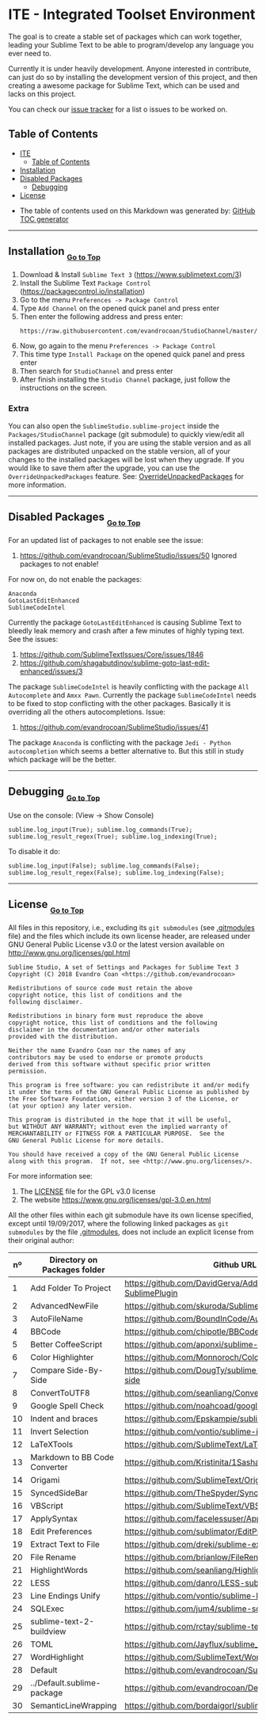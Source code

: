 # ITE - Integrated Toolset Environment

The goal is to create a stable set of packages which can work together,
leading your Sublime Text to be able to program/develop any language you ever need to.

Currently it is under heavily development.
Anyone interested in contribute,
can just do so by installing the development version of this project,
and then creating a awesome package for Sublime Text,
which can be used and lacks on this project.

You can check our [issue tracker](https://github.com/evandrocoan/ITE/issues) for a list o issues to
be worked on.


## Table of Contents

- [ITE](#ite---integrated-toolset-environment)
  * [Table of Contents](#table-of-contents)
- [Installation](#installation-go-to-top)
- [Disabled Packages](#disabled-packages-go-to-top)
  * [Debugging](#debugging-go-to-top)
- [License](#license-go-to-top)

* The table of contents used on this Markdown was generated by:
  [GitHub TOC generator](https://github.com/evandroforks/markdown-toc)



___
## Installation <sub><sub>[Go to Top](#ite---integrated-toolset-environment)</sub></sub>

1. Download & Install `Sublime Text 3` (https://www.sublimetext.com/3)
1. Install the Sublime Text `Package Control` (https://packagecontrol.io/installation)
1. Go to the menu `Preferences -> Package Control`
1. Type `Add Channel` on the opened quick panel and press enter
1. Then enter the following address and press enter:
   ```
   https://raw.githubusercontent.com/evandrocoan/StudioChannel/master/channel.json
   ```
1. Now, go again to the menu `Preferences -> Package Control`
1. This time type `Install Package` on the opened quick panel and press enter
1. Then search for `StudioChannel` and press enter
1. After finish installing the `Studio Channel` package, just follow the instructions on the screen.

### Extra

You can also open the `SublimeStudio.sublime-project` inside the `Packages/StudioChannel`
package (git submodule) to quickly view/edit all installed packages.
Just note,
if you are using the stable version and as all packages are distributed unpacked on the stable version,
all of your changes to the installed packages will be lost when they upgrade.
If you would like to save them after the upgrade,
you can use the `OverrideUnpackedPackages` feature.
See:
[OverrideUnpackedPackages](https://github.com/evandrocoan/OverrideUnpackedPackages) for more information.


___
## Disabled Packages <sub><sub>[Go to Top](#ite---integrated-toolset-environment)</sub></sub>

For an updated list of packages to not enable see the issue:

1. https://github.com/evandrocoan/SublimeStudio/issues/50 Ignored packages to not enable!

For now on, do not enable the packages:
```
Anaconda
GotoLastEditEnhanced
SublimeCodeIntel
```

Currently the package `GotoLastEditEnhanced` is causing Sublime Text to bleedly leak memory and
crash after a few minutes of highly typing text. See the issues:

1. https://github.com/SublimeTextIssues/Core/issues/1846
1. https://github.com/shagabutdinov/sublime-goto-last-edit-enhanced/issues/3

The package `SublimeCodeIntel` is heavily conflicting with the package `All Autocomplete` and
`Amxx Pawn`. Currently the package `SublimeCodeIntel` needs to be fixed to stop conflicting with
the other packages. Basically it is overriding all the others autocompletions. Issue:

1. https://github.com/evandrocoan/SublimeStudio/issues/41

The package `Anaconda` is conflicting with the package `Jedi - Python autocompletion` which seems a
better alternative to. But this still in study which package will be the better.


___
## Debugging <sub><sub>[Go to Top](#ite---integrated-toolset-environment)</sub></sub>

Use on the console: (View -> Show Console)
```
sublime.log_input(True); sublime.log_commands(True); sublime.log_result_regex(True); sublime.log_indexing(True);
```

To disable it do:
```
sublime.log_input(False); sublime.log_commands(False); sublime.log_result_regex(False); sublime.log_indexing(False);
```



___
## License <sub><sub>[Go to Top](#ite---integrated-toolset-environment)</sub></sub>

All files in this repository, i.e., excluding its `git submodules` (see [.gitmodules](.gitmodules)
file) and the files which include its own license header, are released under GNU General Public
License v3.0 or the latest version available on http://www.gnu.org/licenses/gpl.html

```
Sublime Studio, A set of Settings and Packages for Sublime Text 3
Copyright (C) 2018 Evandro Coan <https://github.com/evandrocoan>

Redistributions of source code must retain the above
copyright notice, this list of conditions and the
following disclaimer.

Redistributions in binary form must reproduce the above
copyright notice, this list of conditions and the following
disclaimer in the documentation and/or other materials
provided with the distribution.

Neither the name Evandro Coan nor the names of any
contributors may be used to endorse or promote products
derived from this software without specific prior written
permission.

This program is free software: you can redistribute it and/or modify
it under the terms of the GNU General Public License as published by
the Free Software Foundation, either version 3 of the License, or
(at your option) any later version.

This program is distributed in the hope that it will be useful,
but WITHOUT ANY WARRANTY; without even the implied warranty of
MERCHANTABILITY or FITNESS FOR A PARTICULAR PURPOSE.  See the
GNU General Public License for more details.

You should have received a copy of the GNU General Public License
along with this program.  If not, see <http://www.gnu.org/licenses/>.
```

For more information see:

1. The [LICENSE](LICENSE) file for the GPL v3.0 license
1. The website https://www.gnu.org/licenses/gpl-3.0.en.html

All the other files within each git submodule have its own license specified,
except until 19/09/2017, where the following linked packages as `git submodules`
by the file [.gitmodules](.gitmodules), does not include an explicit license
from their original author:

nº | Directory on Packages folder       | Github URL
-- | ---------------------------------- | --------------------------------------------------------------
1  | Add Folder To Project              | https://github.com/DavidGerva/AddFolderToProject-SublimePlugin
2  | AdvancedNewFile                    | https://github.com/skuroda/Sublime-AdvancedNewFile
3  | AutoFileName                       | https://github.com/BoundInCode/AutoFileName
4  | BBCode                             | https://github.com/chipotle/BBCode
5  | Better CoffeeScript                | https://github.com/aponxi/sublime-better-coffeescript
6  | Color Highlighter                  | https://github.com/Monnoroch/ColorHighlighter
7  | Compare Side-By-Side               | https://github.com/DougTy/sublime-compare-side-by-side
8  | ConvertToUTF8                      | https://github.com/seanliang/ConvertToUTF8
9  | Google Spell Check                 | https://github.com/noahcoad/google-spell-check
10 | Indent and braces                  | https://github.com/Epskampie/sublime_indent_and_braces
11 | Invert Selection                   | https://github.com/vontio/sublime-invert-selection
12 | LaTeXTools                         | https://github.com/SublimeText/LaTeXTools
13 | Markdown to BB Code Converter      | https://github.com/Kristinita/1Sasha1MarkdownNoBBCode
14 | Origami                            | https://github.com/SublimeText/Origami
15 | SyncedSideBar                      | https://github.com/TheSpyder/SyncedSideBar
16 | VBScript                           | https://github.com/SublimeText/VBScript
17 | ApplySyntax                        | https://github.com/facelessuser/ApplySyntax
18 | Edit Preferences                   | https://github.com/sublimator/EditPreferences
19 | Extract Text to File               | https://github.com/dreki/sublime-extract-to-file
20 | File Rename                        | https://github.com/brianlow/FileRename
21 | HighlightWords                     | https://github.com/seanliang/HighlightWords
22 | LESS                               | https://github.com/danro/LESS-sublime
23 | Line Endings Unify                 | https://github.com/vontio/sublime-line-endings-unify
24 | SQLExec                            | https://github.com/jum4/sublime-sqlexec
25 | sublime-text-2-buildview           | https://github.com/rctay/sublime-text-2-buildview
26 | TOML                               | https://github.com/Jayflux/sublime_toml_highlighting
27 | WordHighlight                      | https://github.com/SublimeText/WordHighlight
28 | Default                            | https://github.com/evandrocoan/SublimeDefault
29 | ../Default.sublime-package         | https://github.com/evandrocoan/DefaultSublimePackage
30 | SemanticLineWrapping               | https://github.com/bordaigorl/sublime-semantic-wrap



